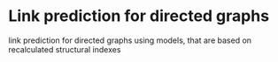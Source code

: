 # Link prediction for directed graphs
link prediction for directed graphs using models, that are based on recalculated structural indexes
